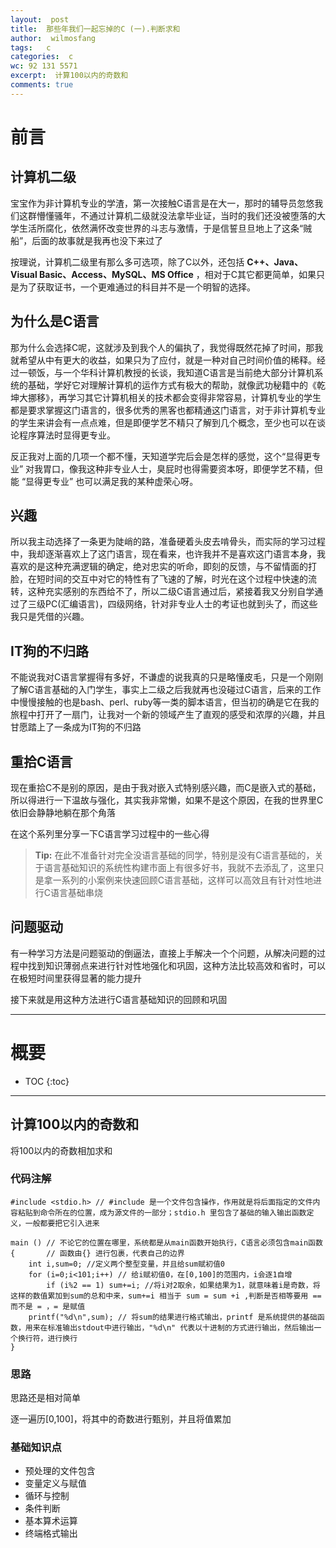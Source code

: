 ```yaml
---
layout:  post
title:  那些年我们一起忘掉的C (一).判断求和
author:  wilmosfang
tags:   c 
categories:  c
wc: 92 131 5571
excerpt:  计算100以内的奇数和 
comments: true
---
```



# 前言

## 计算机二级

宝宝作为非计算机专业的学渣，第一次接触C语言是在大一，那时的辅导员忽悠我们这群懵懂骚年，不通过计算机二级就没法拿毕业证，当时的我们还没被堕落的大学生活所腐化，依然满怀改变世界的斗志与激情，于是信誓旦旦地上了这条“贼船”，后面的故事就是我再也没下来过了

按理说，计算机二级里有那么多可选项，除了C以外，还包括 **C++、Java、Visual Basic、Access、MySQL、MS Office** ，相对于C其它都更简单，如果只是为了获取证书，一个更难通过的科目并不是一个明智的选择。

## 为什么是C语言

那为什么会选择C呢，这就涉及到我个人的偏执了，我觉得既然花掉了时间，那我就希望从中有更大的收益，如果只为了应付，就是一种对自己时间价值的稀释。经过一顿饭，与一个华科计算机教授的长谈，我知道C语言是当前绝大部分计算机系统的基础，学好它对理解计算机的运作方式有极大的帮助，就像武功秘籍中的《乾坤大挪移》，再学习其它计算机相关的技术都会变得非常容易，计算机专业的学生都是要求掌握这门语言的，很多优秀的黑客也都精通这门语言，对于非计算机专业的学生来讲会有一点点难，但是即便学艺不精只了解到几个概念，至少也可以在谈论程序算法时显得更专业。

反正我对上面的几项一个都不懂，天知道学完后会是怎样的感觉，这个“显得更专业” 对我胃口，像我这种非专业人士，臭屁时也得需要资本呀，即便学艺不精，但能 “显得更专业” 也可以满足我的某种虚荣心呀。

## 兴趣

所以我主动选择了一条更为陡峭的路，准备硬着头皮去啃骨头，而实际的学习过程中，我却逐渐喜欢上了这门语言，现在看来，也许我并不是喜欢这门语言本身，我喜欢的是这种充满逻辑的确定，绝对忠实的听命，即刻的反馈，与不留情面的打脸，在短时间的交互中对它的特性有了飞速的了解，时光在这个过程中快速的流转，这种充实感别的东西给不了，所以二级C语言通过后，紧接着我又分别自学通过了三级PC(汇编语言)，四级网络，针对非专业人士的考证也就到头了，而这些我只是凭借的兴趣。

## IT狗的不归路

不能说我对C语言掌握得有多好，不谦虚的说我真的只是略懂皮毛，只是一个刚刚了解C语言基础的入门学生，事实上二级之后我就再也没碰过C语言，后来的工作中慢慢接触的也是bash、perl、ruby等一类的脚本语言，但当初的确是它在我的旅程中打开了一扇门，让我对一个新的领域产生了直观的感受和浓厚的兴趣，并且甘愿踏上了一条成为IT狗的不归路

## 重拾C语言

现在重拾C不是别的原因，是由于我对嵌入式特别感兴趣，而C是嵌入式的基础，所以得进行一下温故与强化，其实我非常懒，如果不是这个原因，在我的世界里C依旧会静静地躺在那个角落

在这个系列里分享一下C语言学习过程中的一些心得

> **Tip:** 在此不准备针对完全没语言基础的同学，特别是没有C语言基础的，关于语言基础知识的系统性构建市面上有很多好书，我就不去添乱了，这里只是拿一系列的小案例来快速回顾C语言基础，这样可以高效且有针对性地进行C语言基础串烧

## 问题驱动

有一种学习方法是问题驱动的倒逼法，直接上手解决一个个问题，从解决问题的过程中找到知识薄弱点来进行针对性地强化和巩固，这种方法比较高效和省时，可以在极短时间里获得显著的能力提升

接下来就是用这种方法进行C语言基础知识的回顾和巩固

---


# 概要

* TOC
{:toc}



---

## 计算100以内的奇数和

将100以内的奇数相加求和

### 代码注解

~~~
#include <stdio.h> // #include 是一个文件包含操作，作用就是将后面指定的文件内容粘贴到命令所在的位置，成为源文件的一部分；stdio.h 里包含了基础的输入输出函数定义，一般都要把它引入进来

main () // 不论它的位置在哪里，系统都是从main函数开始执行，C语言必须包含main函数
{		// 函数由{} 进行包裹，代表自己的边界
	int i,sum=0; //定义两个整型变量，并且给sum赋初值0
	for (i=0;i<101;i++)	// 给i赋初值0，在[0,100]的范围内，i会逐1自增
		if (i%2 == 1) sum+=i; //将i对2取余，如果结果为1，就意味着i是奇数，将这样的数值累加到sum的总和中来，sum+=i 相当于 sum = sum +i ,判断是否相等要用 == 而不是 = ，= 是赋值 
    printf("%d\n",sum); // 将sum的结果进行格式输出，printf 是系统提供的基础函数，用来在标准输出stdout中进行输出，"%d\n" 代表以十进制的方式进行输出，然后输出一个换行符，进行换行
}
~~~ 

### 思路

思路还是相对简单

逐一遍历[0,100]，将其中的奇数进行甄别，并且将值累加

### 基础知识点

* 预处理的文件包含
* 变量定义与赋值
* 循环与控制
* 条件判断
* 基本算术运算
* 终端格式输出
